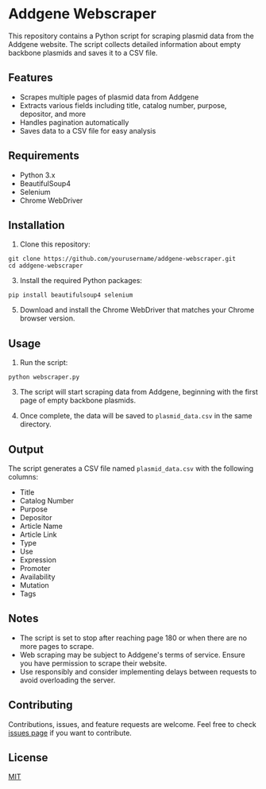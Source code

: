 # Addgene Webscraper

This repository contains a Python script for scraping plasmid data from the Addgene website. The script collects detailed information about empty backbone plasmids and saves it to a CSV file.

## Features

- Scrapes multiple pages of plasmid data from Addgene
- Extracts various fields including title, catalog number, purpose, depositor, and more
- Handles pagination automatically
- Saves data to a CSV file for easy analysis

## Requirements

- Python 3.x
- BeautifulSoup4
- Selenium
- Chrome WebDriver

## Installation

1. Clone this repository:
```
git clone https://github.com/yourusername/addgene-webscraper.git
cd addgene-webscraper
``` 

3. Install the required Python packages:
```
pip install beautifulsoup4 selenium
```

5. Download and install the Chrome WebDriver that matches your Chrome browser version.

## Usage

1. Run the script:
```
python webscraper.py
```
3. The script will start scraping data from Addgene, beginning with the first page of empty backbone plasmids.

4. Once complete, the data will be saved to `plasmid_data.csv` in the same directory.

## Output

The script generates a CSV file named `plasmid_data.csv` with the following columns:

- Title
- Catalog Number
- Purpose
- Depositor
- Article Name
- Article Link
- Type
- Use
- Expression
- Promoter
- Availability
- Mutation
- Tags

## Notes

- The script is set to stop after reaching page 180 or when there are no more pages to scrape.
- Web scraping may be subject to Addgene's terms of service. Ensure you have permission to scrape their website.
- Use responsibly and consider implementing delays between requests to avoid overloading the server.

## Contributing

Contributions, issues, and feature requests are welcome. Feel free to check [issues page](https://github.com/yourusername/addgene-webscraper/issues) if you want to contribute.

## License

[MIT](https://choosealicense.com/licenses/mit/)

